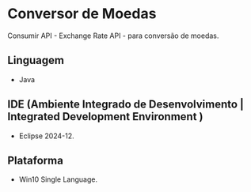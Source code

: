 # Conversor de Moedas
Consumir API - Exchange Rate API - para conversão de moedas.    
## Linguagem  
- Java  
## IDE (Ambiente Integrado de Desenvolvimento | Integrated Development Environment )
- Eclipse 2024-12.
## Plataforma
- Win10 Single Language.
